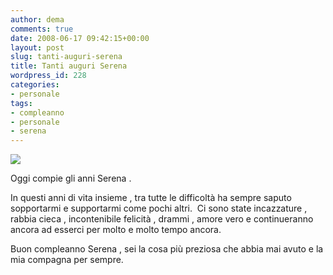 ```yaml
---
author: dema
comments: true
date: 2008-06-17 09:42:15+00:00
layout: post
slug: tanti-auguri-serena
title: Tanti auguri Serena
wordpress_id: 228
categories:
- personale
tags:
- compleanno
- personale
- serena
---
```


[![](http://dema.tv/wp-content/uploads/2008/06/salida1.jpg)](http://dema.tv/wp-content/uploads/2008/06/salida1.jpg)

Oggi compie gli anni Serena .

In questi anni di vita insieme , tra tutte le difficoltà ha sempre saputo sopportarmi e supportarmi come pochi altri.  Ci sono state incazzature , rabbia cieca , incontenibile felicità , drammi , amore vero e continueranno ancora ad esserci per molto e molto tempo ancora.

Buon compleanno Serena , sei la cosa più preziosa che abbia mai avuto e la mia compagna per sempre.
